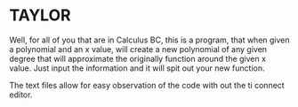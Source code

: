 # TAYLOR

Well, for all of you that are in Calculus BC, this is a program, that when given a polynomial and an x value, will create a new polynomial of any given degree that will approximate the originally function around the given x value. Just input the information and it will spit out your new function.

The text files allow for easy observation of the code with out the ti connect editor.
